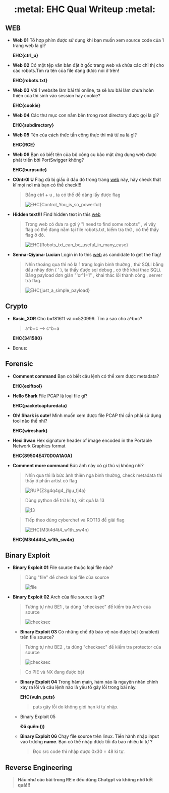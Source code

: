 <h1 align="center"> :metal: EHC Qual Writeup :metal: </h1>

## WEB

- **Web 01** Tổ hợp phím được sử dụng khi bạn muốn xem source code của 1 trang web là gì?

  **EHC{ctrl_u}**

- **Web 02**
  Có một tệp văn bản đặt ở gốc trang web và chứa các chỉ thị cho các robots.Tìm ra tên của file đang được nói ở trên!

  **EHC{robots.txt}**

- **Web 03**
  Với 1 website làm bài thi online, ta sẽ lưu bài làm chưa hoàn thiện của thí sinh vào session hay cookie?

  **EHC{cookie}**

- **Web 04**
  Các thư mục con nằm bên trong root directory được gọi là gì?

  **EHC{subdirectory}**

- **Web 05**
  Tên của cách thức tấn công thực thi mã từ xa là gì?

  **EHC{RCE}**

- **Web 06**
  Bạn có biết tên của bộ công cụ bảo mật ứng dụng web được phát triển bởi PortSwigger không?

  **EHC{burpsuite}**

- **C0ntr0l U**
  Flag đã bị giấu ở đâu đó trong trang [web](http://206.189.35.36:30001) này, hãy check thật kĩ mọi nơi mà bạn có thể check!!!

  > Bằng ctrl + u , ta có thể dễ dàng lấy được flag
  >
  > ![EHC{Control_You_is_so_powerful}](imgs/ctrlu.png)


- **Hidden text!!!**
  Find hidden text in this [web](http://206.189.35.36:30005/)

  > Trong web có đưa ra gợi ý "I need to find some robots" , vì vậy flag có thể đang nằm tại file robots.txt, kiểm tra thử , có thể thấy flag ở đó.
  >
  > ![EHC{Robots_txt_can_be_useful_in_many_case}](imgs/robots.png)


- **Senna-Qiyana-Lucian**
  Login in to this [web](http://206.189.35.36:30004/) as candidate to get the flag!

  > Nhìn thoáng qua thì nó là 1 trang login bình thường , thử SQLI bằng dấu nháy đơn ( ' ), ta thấy được sql debug , có thể khai thac SQLi. Bằng payload đơn giản "'or'1=1" , khai thác lỗi thành công , server trả flag.
  >
  > ![EHC{just_a_simple_payload}](imgs/sqli.png)


## Crypto

- **Basic_XOR**
  Cho b=181611 và c=520999. Tìm a sao cho a^b=c?

  > a^b=c --&gt; c^b=a

  **EHC{341580}**

- Bonus:

## Forensic

- **Comment command**
  Bạn có biết câu lệnh có thể xem được metadata?

  **EHC{exiftool}**
- **Hello Shark**
  File PCAP là loại file gì?

  **EHC{packetcapturedata}**
- **Oh! Shark is cute!**
  Mình muốn xem được file PCAP thì cần phải sử dụng tool nào thế nhỉ?

  **EHC{wireshark}**
- **Hexi Swan**
  Hex signature header of image encoded in the Portable Network Graphics format

  **EHC{89504E470D0A1A0A}**
- **Comment more command**
  Bức ảnh này có gì thú vị không nhỉ?

  > Nhìn qua thì là bức ảnh thiên nga bình thường, check metadata thì thấy ở phần artist có flag
  >
  > ![RUP{Z3g4q4g4_j1gu_fj4a}](imgs/exif.png)


  > Dùng python để trừ kí tự, kết quả là 13
  >
  > ![13](imgs/pheptru.png)


  > Tiếp theo dùng cyberchef và ROT13 để giải flag
  >
  > ![EHC{M3t4d4t4_w1th_sw4n}](imgs/rot13.png)


  **EHC{M3t4d4t4_w1th_sw4n}**

## Binary Exploit

- **Binary Exploit 01**
  File source thuộc loại file nào?

  > Dùng "file" để check loại file của source
  >
  > ![file](imgs/file.png)


- **Binary Exploit 02**
  Arch của file source là gì?

  > Tương tự như BE1 , ta dùng "checksec" để kiểm tra Arch của source
  >
  > ![checksec](imgs/checksec.png)


  - **Binary Exploit 03**
    Có những chế độ bảo vệ nào được bật (enabled) trên file source?

  > Tương tự như BE2 , ta dùng "checksec" để kiểm tra protector của source
  >
  > ![checksec](imgs/checksec.png)


  > Có PIE và NX đang được bật

  - **Binary Exploit 04**
    Trong hàm main, hàm nào là nguyên nhân chính xảy ra lỗi và câu lệnh nào là yếu tố gây lỗi trong bài này.

    **EHC{vuln_puts}**

    > puts gây lỗi do không giới hạn kí tự nhập.
  - Binary Exploit 05

    **Đã quên:)))**
  - **Binary Exploit 06**
    Chạy file source trên linux. Tiến hành nhập input vào trường **name**. Bạn có thể nhập được tối đa bao nhiêu kí tự ?

    > Đọc src code thì nhập được 0x30 = 48 kí tự.

## Reverse Engineering

> **Hầu như các bài trong RE e đều dùng Chatgpt và không nhớ kết quả!!!**